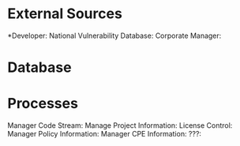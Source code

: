 # External Sources
*Developer: 
National Vulnerability Database: 
Corporate Manager: 

# Database




# Processes
Manager Code Stream:
Manage Project Information:
License Control:
Manager Policy Information:
Manager CPE Information:
???: 
